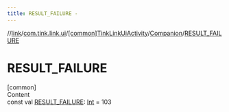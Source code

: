 ```yaml
---
title: RESULT_FAILURE -
---
```

//[link](../../../index.md)/[com.tink.link.ui](../../index.md)/[[common]TinkLinkUiActivity](../index.md)/[Companion](index.md)/[RESULT_FAILURE](-r-e-s-u-l-t_-f-a-i-l-u-r-e.md)



# RESULT_FAILURE  
[common]  
Content  
const val [RESULT_FAILURE](-r-e-s-u-l-t_-f-a-i-l-u-r-e.md): [Int](https://kotlinlang.org/api/latest/jvm/stdlib/kotlin/-int/index.html) = 103  



